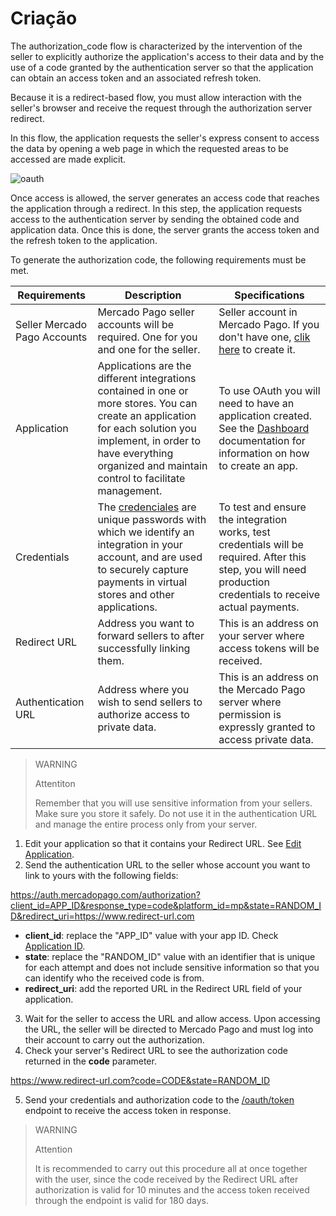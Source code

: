 # Criação

The authorization_code flow is characterized by the intervention of the seller to explicitly authorize the application's access to their data and by the use of a code granted by the authentication server so that the application can obtain an access token and an associated refresh token.

Because it is a redirect-based flow, you must allow interaction with the seller's browser and receive the request through the authorization server redirect.

In this flow, the application requests the seller's express consent to access the data by opening a web page in which the requested areas to be accessed are made explicit.

![oauth](/images/oauth/oauth.png)

Once access is allowed, the server generates an access code that reaches the application through a redirect. In this step, the application requests access to the authentication server by sending the obtained code and application data. Once this is done, the server grants the access token and the refresh token to the application.

To generate the authorization code, the following requirements must be met.

| Requirements | Description | Specifications |
| --- | --- | --- |
| Seller Mercado Pago Accounts | Mercado Pago seller accounts will be required. One for you and one for the seller. | Seller account in Mercado Pago. If you don't have one, [clik here](https://www.mercadopago[FAKER][URL[DOMAIN]/hub/registration/landing) to create it. |
| Application | Applications are the different integrations contained in one or more stores. You can create an application for each solution you implement, in order to have everything organized and maintain control to facilitate management. | To use OAuth you will need to have an application created. See the [Dashboard](https://www.mercadopago[FAKER][URL[DOMAIN]/developers/en/guides/resources/dashboard) documentation for information on how to create an app. |
| Credentials | The [credenciales](https://www.mercadopago[FAKER][URL[DOMAIN]/developers/en/guides/resources/credentials) are unique passwords with which we identify an integration in your account, and are used to securely capture payments in virtual stores and other applications. | To test and ensure the integration works, test credentials will be required. After this step, you will need production credentials to receive actual payments. |
| Redirect URL | Address you want to forward sellers to after successfully linking them. | This is an address on your server where access tokens will be received. |
| Authentication URL | Address where you wish to send sellers to authorize access to private data. | This is an address on the Mercado Pago server where permission is expressly granted to access private data. |

> WARNING 
> 
> Attentiton
> 
> Remember that you will use sensitive information from your sellers. Make sure you store it safely. Do not use it in the authentication URL and manage the entire process only from your server.

1. Edit your application so that it contains your Redirect URL. See [Edit Application]().
2. Send the authentication URL to the seller whose account you want to link to yours with the following fields:

https://auth.mercadopago.com/authorization?client_id=APP_ID&response_type=code&platform_id=mp&state=RANDOM_ID&redirect_uri=https://www.redirect-url.com

* **client_id**: replace the "APP_ID" value with your app ID. Check [Application ID]().
* **state**: replace the "RANDOM_ID" value with an identifier that is unique for each attempt and does not include sensitive information so that you can identify who the received code is from.
* **redirect_uri**: add the reported URL in the Redirect URL field of your application.

3. Wait for the seller to access the URL and allow access. Upon accessing the URL, the seller will be directed to Mercado Pago and must log into their account to carry out the authorization.
4. Check your server's Redirect URL to see the authorization code returned in the **code** parameter.

https://www.redirect-url.com?code=CODE&state=RANDOM_ID

5. Send your credentials and authorization code to the [/oauth/token](https://www.mercadopago[FAKER][URL][DOMAIN]/developers/en/reference/oauth/_oauth_token/post) endpoint to receive the access token in response. 

> WARNING 
> 
> Attention
> 
> It is recommended to carry out this procedure all at once together with the user, since the code received by the Redirect URL after authorization is valid for 10 minutes and the access token received through the endpoint is valid for 180 days.

